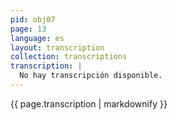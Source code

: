 ```yaml
---
pid: obj07
page: 13
language: es
layout: transcription
collection: transcriptions
transcription: |
  No hay transcripción disponible.
---
```


{{ page.transcription | markdownify }}

